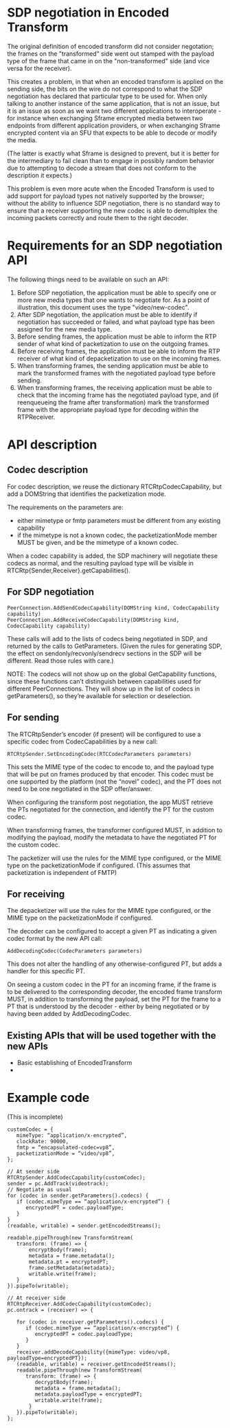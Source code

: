# SDP negotiation in Encoded Transform

The original definition of encoded transform did not consider negotation; the frames on the "transformed" side went out stamped with the payload type of the frame that came in on the "non-transformed" side (and vice versa for the receiver).

This creates a problem, in that when an encoded transform is applied on the sending side, the bits on the wire do not correspond to what the SDP negotiation has declared that particular type to be used for. When only talking to another instance of the same application, that is not an issue, but it is an issue as soon as we want two different applications to interoperate - for instance when exchanging Sframe encrypted media between two endpoints from different application providers, or when exchanging Sframe encrypted content via an SFU that expects to be able to decode or modify the media.

(The latter is exactly what Sframe is designed to prevent, but it is better for the intermediary to fail clean than to engage in possibly random behavior due to attempting to decode a stream that does not conform to the description it expects.)

This problem is even more acute when the Encoded Transform is used to add support for payload types not natively supported by the browser; without the ability to influence SDP negotiation, there is no standard way to ensure that a receiver supporting the new codec is able to demultiplex the incoming packets correctly and route them to the right decoder.

# Requirements for an SDP negotiation API
The following things need to be available on such an API:
1. Before SDP negotiation, the application must be able to specify one or more new media types that one wants to negotiate for. As a point of illustration, this document uses the type "video/new-codec".
2. After SDP negotiation, the application must be able to identify if negotiation has succeeded or failed, and what payload type has been assigned for the new media type.
3. Before sending frames, the application must be able to inform the RTP sender of what kind of packetization to use on the outgoing frames.
4. Before receiving frames, the application must be able to inform the RTP receiver of what kind of depacketization to use on the incoming frames.
5. When transforming frames, the sending application must be able to mark the transformed frames with the negotiated payload type before sending.
6. When transforming frames, the receiving application must be able to check that the incoming frame has the negotiated payload type, and (if reenqueueing the frame after transformation) mark the transformed frame with the appropriate payload type for decoding within the RTPReceiver.

# API description

## Codec description
For codec description, we reuse the dictionary RTCRtpCodecCapability, but add a DOMString that identifies the packetization mode.

The requirements on the parameters are:
- either mimetype or fmtp parameters must be different from any existing capability
- if the mimetype is not a known codec, the packetizationMode member MUST be given, and be the mimetype of a known codec.

When a codec capability is added, the SDP machinery will negotiate these codecs as normal, and the resulting payload type will be visible in RTCRtp{Sender,Receiver}.getCapabilities().


## For SDP negotiation
```
PeerConnection.AddSendCodecCapability(DOMString kind, CodecCapability capability)
PeerConnection.AddReceiveCodecCapability(DOMString kind, CodecCapability capability)
```
These calls will add to the lists of codecs being negotiated in SDP, and returned by the calls to GetParameters. (Given the rules for generating SDP, the effect on sendonly/recvonly/sendrecv sections in the SDP will be different. Read those rules with care.)

NOTE: The codecs will not show up on the global GetCapability functions, since these functions can’t distinguish between capabilities used for different PeerConnections. They will show up in the list of codecs in getParameters(), so they’re available for selection or deselection.

## For sending
The RTCRtpSender’s encoder (if present) will be configured to use a specific codec from CodecCapabilities by a new call:
```
RTCRtpSender.SetEncodingCodec(RTCCodecParameters parameters)
```
This sets the MIME type of the codec to encode to, and the payload type that will be put on frames produced by that encoder. This codec must be one supported by the platform (not the “novel” codec), and the PT does not need to be one negotiated in the SDP offer/answer.

When configuring the transform post negotiation, the app MUST retrieve the PTs negotiated for the connection, and identify the PT for the custom codec.

When transforming frames, the transformer configured MUST, in addition to modifying the payload, modify the metadata to have the negotiated PT for the custom codec.

The packetizer will use the rules for the MIME type configured, or the MIME type on the packetizationMode if configured. (This assumes that packetization is independent of FMTP)
## For receiving
The depacketizer will use the rules for the MIME type configured, or the MIME type on the packetizationMode if configured.

The decoder can be configured to accept a given PT as indicating a given codec format by the new API call:
```
AddDecodingCodec(CodecParameters parameters)
```
This does not alter the handling of any otherwise-configured PT, but adds a handler for this specific PT.

On seeing a custom codec in the PT for an incoming frame, if the frame is to be delivered to the corresponding decoder, the encoded frame transform MUST, in addition to transforming the payload, set the PT for the frame to a PT that is understood by the decoder - either by being negotiated or by having been added by AddDecodingCodec.

## Existing APIs that will be used together with the new APIs
- Basic establishing of EncodedTransform
- 

# Example code
(This is incomplete)
```
customCodec = {
   mimeType: “application/x-encrypted”,
   clockRate: 90000,
   fmtp = “encapsulated-codec=vp8”,
   packetizationMode = “video/vp8”,
};

// At sender side
RTCRtpSender.AddCodecCapability(customCodec);
sender = pc.AddTrack(videotrack);
// Negotiate as usual
for (codec in sender.getParameters().codecs) {
   if (codec.mimeType == “application/x-encrypted”) {
      encryptedPT = codec.payloadType;
   }
}
(readable, writable) = sender.getEncodedStreams();

readable.pipeThrough(new TransformStream(
   transform: (frame) => {
       encryptBody(frame);
       metadata = frame.metadata();
       metadata.pt = encryptedPT;
       frame.setMetadata(metadata);
       writable.write(frame);
   }
}).pipeTo(writable);

// At receiver side
RTCRtpReceiver.AddCodecCapability(customCodec);
pc.ontrack = (receiver) => {

   for (codec in receiver.getParameters().codecs) {
      if (codec.mimeType == “application/x-encrypted”) {
         encryptedPT = codec.payloadType;
      }
   }
   receiver.addDecodeCapability({mimeType: video/vp8, payloadType=encryptedPT});
   (readable, writable) = receiver.getEncodedStreams();
   readable.pipeThrough(new TransformStream(
      transform: (frame) => {
         decryptBody(frame);
         metadata = frame.metadata();
         metadata.payloadType = encryptedPT;
         writable.write(frame);
       }
   }).pipeTo(writable);
};
```
